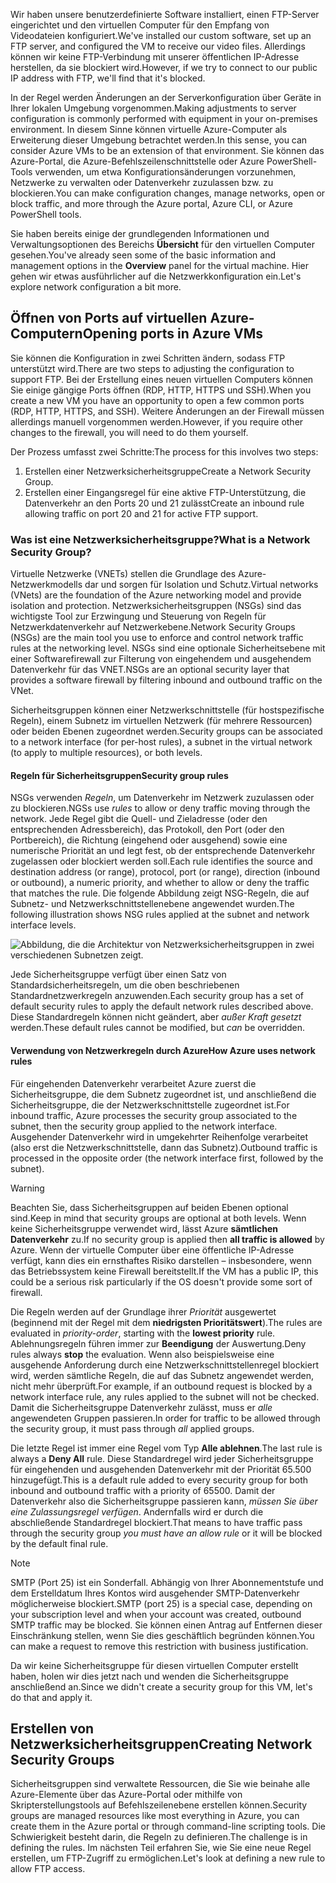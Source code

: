 <span data-ttu-id="8832f-101">Wir haben unsere benutzerdefinierte Software installiert, einen FTP-Server eingerichtet und den virtuellen Computer für den Empfang von Videodateien konfiguriert.</span><span class="sxs-lookup"><span data-stu-id="8832f-101">We've installed our custom software, set up an FTP server, and configured the VM to receive our video files.</span></span> <span data-ttu-id="8832f-102">Allerdings können wir keine FTP-Verbindung mit unserer öffentlichen IP-Adresse herstellen, da sie blockiert wird.</span><span class="sxs-lookup"><span data-stu-id="8832f-102">However, if we try to connect to our public IP address with FTP, we'll find that it's blocked.</span></span> 

<span data-ttu-id="8832f-103">In der Regel werden Änderungen an der Serverkonfiguration über Geräte in Ihrer lokalen Umgebung vorgenommen.</span><span class="sxs-lookup"><span data-stu-id="8832f-103">Making adjustments to server configuration is commonly performed with equipment in your on-premises environment.</span></span> <span data-ttu-id="8832f-104">In diesem Sinne können virtuelle Azure-Computer als Erweiterung dieser Umgebung betrachtet werden.</span><span class="sxs-lookup"><span data-stu-id="8832f-104">In this sense, you can consider Azure VMs to be an extension of that environment.</span></span> <span data-ttu-id="8832f-105">Sie können das Azure-Portal, die Azure-Befehlszeilenschnittstelle oder Azure PowerShell-Tools verwenden, um etwa Konfigurationsänderungen vorzunehmen, Netzwerke zu verwalten oder Datenverkehr zuzulassen bzw. zu blockieren.</span><span class="sxs-lookup"><span data-stu-id="8832f-105">You can make configuration changes, manage networks, open or block traffic, and more through the Azure portal, Azure CLI, or Azure PowerShell tools.</span></span>

<span data-ttu-id="8832f-106">Sie haben bereits einige der grundlegenden Informationen und Verwaltungsoptionen des Bereichs **Übersicht** für den virtuellen Computer gesehen.</span><span class="sxs-lookup"><span data-stu-id="8832f-106">You've already seen some of the basic information and management options in the **Overview** panel for the virtual machine.</span></span> <span data-ttu-id="8832f-107">Hier gehen wir etwas ausführlicher auf die Netzwerkkonfiguration ein.</span><span class="sxs-lookup"><span data-stu-id="8832f-107">Let's explore network configuration a bit more.</span></span>

## <a name="opening-ports-in-azure-vms"></a><span data-ttu-id="8832f-108">Öffnen von Ports auf virtuellen Azure-Computern</span><span class="sxs-lookup"><span data-stu-id="8832f-108">Opening ports in Azure VMs</span></span>

<!-- TODO: Azure portal is inconsistent here in applying the NSG.
By default, new VMs are locked down. 

Apps can make outgoing requests, but the only inbound traffic allowed is from the virtual network (e.g. other resources on the same local network), and from Azure's Load Balancer (probe checks). -->

<span data-ttu-id="8832f-109">Sie können die Konfiguration in zwei Schritten ändern, sodass FTP unterstützt wird.</span><span class="sxs-lookup"><span data-stu-id="8832f-109">There are two steps to adjusting the configuration to support FTP.</span></span> <span data-ttu-id="8832f-110">Bei der Erstellung eines neuen virtuellen Computers können Sie einige gängige Ports öffnen (RDP, HTTP, HTTPS und SSH).</span><span class="sxs-lookup"><span data-stu-id="8832f-110">When you create a new VM you have an opportunity to open a few common ports (RDP, HTTP, HTTPS, and SSH).</span></span> <span data-ttu-id="8832f-111">Weitere Änderungen an der Firewall müssen allerdings manuell vorgenommen werden.</span><span class="sxs-lookup"><span data-stu-id="8832f-111">However, if you require other changes to the firewall, you will need to do them yourself.</span></span>

<span data-ttu-id="8832f-112">Der Prozess umfasst zwei Schritte:</span><span class="sxs-lookup"><span data-stu-id="8832f-112">The process for this involves two steps:</span></span>

1. <span data-ttu-id="8832f-113">Erstellen einer Netzwerksicherheitsgruppe</span><span class="sxs-lookup"><span data-stu-id="8832f-113">Create a Network Security Group.</span></span>
2. <span data-ttu-id="8832f-114">Erstellen einer Eingangsregel für eine aktive FTP-Unterstützung, die Datenverkehr an den Ports 20 und 21 zulässt</span><span class="sxs-lookup"><span data-stu-id="8832f-114">Create an inbound rule allowing traffic on port 20 and 21 for active FTP support.</span></span>

### <a name="what-is-a-network-security-group"></a><span data-ttu-id="8832f-115">Was ist eine Netzwerksicherheitsgruppe?</span><span class="sxs-lookup"><span data-stu-id="8832f-115">What is a Network Security Group?</span></span>

<span data-ttu-id="8832f-116">Virtuelle Netzwerke (VNETs) stellen die Grundlage des Azure-Netzwerkmodells dar und sorgen für Isolation und Schutz.</span><span class="sxs-lookup"><span data-stu-id="8832f-116">Virtual networks (VNets) are the foundation of the Azure networking model and provide isolation and protection.</span></span> <span data-ttu-id="8832f-117">Netzwerksicherheitsgruppen (NSGs) sind das wichtigste Tool zur Erzwingung und Steuerung von Regeln für Netzwerkdatenverkehr auf Netzwerkebene.</span><span class="sxs-lookup"><span data-stu-id="8832f-117">Network Security Groups (NSGs) are the main tool you use to enforce and control network traffic rules at the networking level.</span></span> <span data-ttu-id="8832f-118">NSGs sind eine optionale Sicherheitsebene mit einer Softwarefirewall zur Filterung von eingehendem und ausgehendem Datenverkehr für das VNET.</span><span class="sxs-lookup"><span data-stu-id="8832f-118">NSGs are an optional security layer that provides a software firewall by filtering inbound and outbound traffic on the VNet.</span></span> 

<span data-ttu-id="8832f-119">Sicherheitsgruppen können einer Netzwerkschnittstelle (für hostspezifische Regeln), einem Subnetz im virtuellen Netzwerk (für mehrere Ressourcen) oder beiden Ebenen zugeordnet werden.</span><span class="sxs-lookup"><span data-stu-id="8832f-119">Security groups can be associated to a network interface (for per-host rules), a subnet in the virtual network (to apply to multiple resources), or both levels.</span></span> 

#### <a name="security-group-rules"></a><span data-ttu-id="8832f-120">Regeln für Sicherheitsgruppen</span><span class="sxs-lookup"><span data-stu-id="8832f-120">Security group rules</span></span>

<span data-ttu-id="8832f-121">NSGs verwenden _Regeln_, um Datenverkehr im Netzwerk zuzulassen oder zu blockieren.</span><span class="sxs-lookup"><span data-stu-id="8832f-121">NGSs use _rules_ to allow or deny traffic moving through the network.</span></span> <span data-ttu-id="8832f-122">Jede Regel gibt die Quell- und Zieladresse (oder den entsprechenden Adressbereich), das Protokoll, den Port (oder den Portbereich), die Richtung (eingehend oder ausgehend) sowie eine numerische Priorität an und legt fest, ob der entsprechende Datenverkehr zugelassen oder blockiert werden soll.</span><span class="sxs-lookup"><span data-stu-id="8832f-122">Each rule identifies the source and destination address (or range), protocol, port (or range), direction (inbound or outbound), a numeric priority, and whether to allow or deny the traffic that matches the rule.</span></span> <span data-ttu-id="8832f-123">Die folgende Abbildung zeigt NSG-Regeln, die auf Subnetz- und Netzwerkschnittstellenebene angewendet wurden.</span><span class="sxs-lookup"><span data-stu-id="8832f-123">The following illustration shows NSG rules applied at the subnet and network interface levels.</span></span>

![Abbildung, die die Architektur von Netzwerksicherheitsgruppen in zwei verschiedenen Subnetzen zeigt.](../media/7-nsg-rules.png)

<span data-ttu-id="8832f-127">Jede Sicherheitsgruppe verfügt über einen Satz von Standardsicherheitsregeln, um die oben beschriebenen Standardnetzwerkregeln anzuwenden.</span><span class="sxs-lookup"><span data-stu-id="8832f-127">Each security group has a set of default security rules to apply the default network rules described above.</span></span> <span data-ttu-id="8832f-128">Diese Standardregeln können nicht geändert, aber _außer Kraft gesetzt_ werden.</span><span class="sxs-lookup"><span data-stu-id="8832f-128">These default rules cannot be modified, but _can_ be overridden.</span></span>

#### <a name="how-azure-uses-network-rules"></a><span data-ttu-id="8832f-129">Verwendung von Netzwerkregeln durch Azure</span><span class="sxs-lookup"><span data-stu-id="8832f-129">How Azure uses network rules</span></span>

<span data-ttu-id="8832f-130">Für eingehenden Datenverkehr verarbeitet Azure zuerst die Sicherheitsgruppe, die dem Subnetz zugeordnet ist, und anschließend die Sicherheitsgruppe, die der Netzwerkschnittstelle zugeordnet ist.</span><span class="sxs-lookup"><span data-stu-id="8832f-130">For inbound traffic, Azure processes the security group associated to the subnet, then the security group applied to the network interface.</span></span> <span data-ttu-id="8832f-131">Ausgehender Datenverkehr wird in umgekehrter Reihenfolge verarbeitet (also erst die Netzwerkschnittstelle, dann das Subnetz).</span><span class="sxs-lookup"><span data-stu-id="8832f-131">Outbound traffic is processed in the opposite order (the network interface first, followed by the subnet).</span></span>

> [!WARNING]
> <span data-ttu-id="8832f-132">Beachten Sie, dass Sicherheitsgruppen auf beiden Ebenen optional sind.</span><span class="sxs-lookup"><span data-stu-id="8832f-132">Keep in mind that security groups are optional at both levels.</span></span> <span data-ttu-id="8832f-133">Wenn keine Sicherheitsgruppe verwendet wird, lässt Azure **sämtlichen Datenverkehr** zu.</span><span class="sxs-lookup"><span data-stu-id="8832f-133">If no security group is applied then **all traffic is allowed** by Azure.</span></span> <span data-ttu-id="8832f-134">Wenn der virtuelle Computer über eine öffentliche IP-Adresse verfügt, kann dies ein ernsthaftes Risiko darstellen – insbesondere, wenn das Betriebssystem keine Firewall bereitstellt.</span><span class="sxs-lookup"><span data-stu-id="8832f-134">If the VM has a public IP, this could be a serious risk particularly if the OS doesn't provide some sort of firewall.</span></span>

<span data-ttu-id="8832f-135">Die Regeln werden auf der Grundlage ihrer _Priorität_ ausgewertet (beginnend mit der Regel mit dem **niedrigsten Prioritätswert**).</span><span class="sxs-lookup"><span data-stu-id="8832f-135">The rules are evaluated in _priority-order_, starting with the **lowest priority** rule.</span></span> <span data-ttu-id="8832f-136">Ablehnungsregeln führen immer zur **Beendigung** der Auswertung.</span><span class="sxs-lookup"><span data-stu-id="8832f-136">Deny rules always **stop** the evaluation.</span></span> <span data-ttu-id="8832f-137">Wenn also beispielsweise eine ausgehende Anforderung durch eine Netzwerkschnittstellenregel blockiert wird, werden sämtliche Regeln, die auf das Subnetz angewendet werden, nicht mehr überprüft.</span><span class="sxs-lookup"><span data-stu-id="8832f-137">For example, if an outbound request is blocked by a network interface rule, any rules applied to the subnet will not be checked.</span></span> <span data-ttu-id="8832f-138">Damit die Sicherheitsgruppe Datenverkehr zulässt, muss er _alle_ angewendeten Gruppen passieren.</span><span class="sxs-lookup"><span data-stu-id="8832f-138">In order for traffic to be allowed through the security group, it must pass through _all_ applied groups.</span></span>

<span data-ttu-id="8832f-139">Die letzte Regel ist immer eine Regel vom Typ **Alle ablehnen**.</span><span class="sxs-lookup"><span data-stu-id="8832f-139">The last rule is always a **Deny All** rule.</span></span> <span data-ttu-id="8832f-140">Diese Standardregel wird jeder Sicherheitsgruppe für eingehenden und ausgehenden Datenverkehr mit der Priorität 65.500 hinzugefügt.</span><span class="sxs-lookup"><span data-stu-id="8832f-140">This is a default rule added to every security group for both inbound and outbound traffic with a priority of 65500.</span></span> <span data-ttu-id="8832f-141">Damit der Datenverkehr also die Sicherheitsgruppe passieren kann, _müssen Sie über eine Zulassungsregel verfügen_. Andernfalls wird er durch die abschließende Standardregel blockiert.</span><span class="sxs-lookup"><span data-stu-id="8832f-141">That means to have traffic pass through the security group _you must have an allow rule_ or it will be blocked by the default final rule.</span></span>

> [!NOTE]
> <span data-ttu-id="8832f-142">SMTP (Port 25) ist ein Sonderfall. Abhängig von Ihrer Abonnementstufe und dem Erstelldatum Ihres Kontos wird ausgehender SMTP-Datenverkehr möglicherweise blockiert.</span><span class="sxs-lookup"><span data-stu-id="8832f-142">SMTP (port 25) is a special case, depending on your subscription level and when your account was created, outbound SMTP traffic may be blocked.</span></span> <span data-ttu-id="8832f-143">Sie können einen Antrag auf Entfernen dieser Einschränkung stellen, wenn Sie dies geschäftlich begründen können.</span><span class="sxs-lookup"><span data-stu-id="8832f-143">You can make a request to remove this restriction with business justification.</span></span>

<span data-ttu-id="8832f-144">Da wir keine Sicherheitsgruppe für diesen virtuellen Computer erstellt haben, holen wir dies jetzt nach und wenden die Sicherheitsgruppe anschließend an.</span><span class="sxs-lookup"><span data-stu-id="8832f-144">Since we didn't create a security group for this VM, let's do that and apply it.</span></span>

## <a name="creating-network-security-groups"></a><span data-ttu-id="8832f-145">Erstellen von Netzwerksicherheitsgruppen</span><span class="sxs-lookup"><span data-stu-id="8832f-145">Creating Network Security Groups</span></span>

<span data-ttu-id="8832f-146">Sicherheitsgruppen sind verwaltete Ressourcen, die Sie wie beinahe alle Azure-Elemente über das Azure-Portal oder mithilfe von Skripterstellungstools auf Befehlszeilenebene erstellen können.</span><span class="sxs-lookup"><span data-stu-id="8832f-146">Security groups are managed resources like most everything in Azure, you can create them in the Azure portal or through command-line scripting tools.</span></span> <span data-ttu-id="8832f-147">Die Schwierigkeit besteht darin, die Regeln zu definieren.</span><span class="sxs-lookup"><span data-stu-id="8832f-147">The challenge is in defining the rules.</span></span> <span data-ttu-id="8832f-148">Im nächsten Teil erfahren Sie, wie Sie eine neue Regel erstellen, um FTP-Zugriff zu ermöglichen.</span><span class="sxs-lookup"><span data-stu-id="8832f-148">Let's look at defining a new rule to allow FTP access.</span></span>